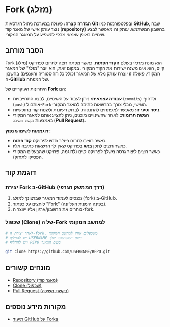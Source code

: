 # Fork (מזלג)

**הגדרה קצרה:** פעולה במערכת ניהול הגרסאות **Git** ובפלטפורמות כמו **GitHub**, שבה נוצר עותק אישי של מאגר קוד (**repository**) בחשבון המשתמש. עותק זה מאפשר לבצע שינויים באופן עצמאי מבלי להשפיע על המאגר המקורי.

## הסבר מורחב

`Fork` (מזלג) הוא מונח מרכזי בעולם **הקוד הפתוח**. כאשר מפתח רוצה לתרום לפרויקט קיים, הוא אינו משנה ישירות את הקוד המקורי. במקום זאת, הוא יוצר "מזלג" של המאגר המקורי. פעולה זו יוצרת עותק מלא של המאגר (כולל כל ההיסטוריה והענפים) בחשבון ה-**GitHub** של המפתח.

היתרונות העיקריים של **Fork** הם:
* **עבודה עצמאית:** ניתן לעבוד על השינויים, לבצע התחייבויות (`commits`) ולדחוף (`push`) אותם ל-`Fork` האישי, מבלי צורך בהרשאות כתיבה למאגר המקורי.
* **ניסוי וטעייה:** מאפשר למפתחים להתנסות, לבדוק רעיונות ולשנות קוד בחופשיות.
* **הגשת תרומות:** לאחר שהשינויים מוכנים, ניתן להציע אותם למאגר המקורי באמצעות `בקשת משיכה` (**Pull Request**).

**דוגמאות לשימוש נפוץ:**
* כאשר רוצים לתרום פיצ'ר חדש לפרויקט **קוד פתוח**.
* כאשר רוצים לתקן **באג** בפרויקט שאין לך הרשאות כתיבה אליו.
* כאשר רוצים ליצור גרסה משלך לפרויקט קיים (לדוגמה, פרויקט שהבעלים המקורי הפסיקו לתחזק).

## דוגמת קוד

### יצירת Fork ב-GitHub (דרך הממשק הגרפי)
1. נכנסים לעמוד המאגר שברצונך למזלג (fork) ב-GitHub.
2. לוחצים על כפתור "Fork" (בפינה הימנית העליונה).
3. בוחרים את החשבון/ארגון אליו ייווצר ה-fork.

### שכפול (Clone) של ה-Fork למחשב המקומי
```bash
# לאחר יצירת ה-fork, משכפלים אותו למחשב המקומי
# יש להחליף USERNAME בשם המשתמש שלך
# ויש להחליף REPO בשם המאגר

git clone https://github.com/USERNAME/REPO.git
```

## מונחים קשורים

* [Repository (מאגר קוד)](./repository.md)
* [Clone (שכפול)](./clone.md)
* [Pull Request (בקשת משיכה)](./pull-request.md)

## מקורות מידע נוספים

* [תיעוד GitHub על Forks](https://docs.github.com/en/pull-requests/collaborating-with-pull-requests/working-with-forks/about-forks)